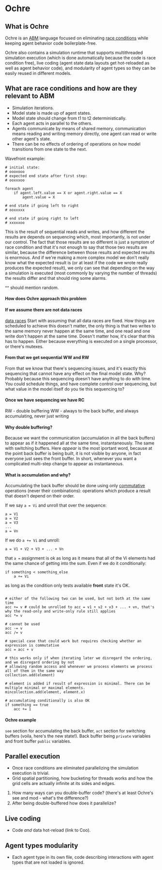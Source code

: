 # Ochre

## What is Ochre

Ochre is an [ABM](https://en.wikipedia.org/wiki/Agent-based_model) language focused on eliminating [race conditions](https://en.wikipedia.org/wiki/Race_condition) while keeping agent behavior code boilerplate-free.

Ochre also contains a simulation runtime that supports multithreaded simulation execution (which is done automatically because the code is race condition free), live coding (agent state data layouts get hot-reloaded as well as agent behavior code), and modularity of agent types so they can be easily reused in different models.

## What are race conditions and how are they relevant to ABM

- Simulation iterations.
- Model state is made up of agent states.
- Model state should change from t1 to t2 deterministically.
- Each agent acts in parallel to the others.
- Agents communicate by means of shared memory, communication means reading and writing memory directly, one agent can read or write other agent's state.
- There can be no effects of ordering of operations on how model transitions from one state to the next.

Wavefront example:

```
# initial state:
# oooxooo
# expected end state after first step:
# ooxxxoo

foreach agent
    if agent.left.value == X or agent.right.value == X
        agent.value = X

# end state if going left to right
# ooxxxxx

# end state if going right to left
# xxxxxoo
```

This is the result of sequential reads and writes, and how different the results are depends on sequencing which, most importantly, is not under our control. The fact that those results are so different is just a symptom of race condition and that it's not enough to say that those two results are similar, because the difference between those results and expected results is enormous. And if we're making a more complex model we don't really know what the expected result is (or at least if the code we wrote really produces the expected result), we only can see that depending on the way a simulation is executed (most commonly by varying the number of threads) the results differ and that should ring some alarms.

^^ should mention random.

#### How does Ochre approach this problem

#### If we assume there are not data races

[data races](https://en.wikipedia.org/wiki/Race_condition#Data_race)
Start with assuming that all data races are fixed. How things are scheduled to achieve this doesn't matter, the only thing is that two writes to the same memory never happen at the same time, and one read and one write don't happen at the same time. Doesn't matter how, it's clear that this has to happen.
Either because everything is executed on a single processor, or there's mutexes.

#### From that we get sequential WW and RW

From that we know that there's sequencing issues, and it's exactly this sequencing that cannot have any effect on the final model state.
Why? Probably because this sequencing doesn't have anything to do with time. You could schedule things, and have complete control over sequencing, but what value in the model itself do you tie this sequencing to?

#### Once we have sequencing we have RC

RW - double buffering
WW - always to the back buffer, and always accumulating, never just writing

#### Why double buffering?

Because we want the communication (accumulation in all the back buffers) to appear as if it happened all at the same time, instantaneously. The same with switching buffers. Here *appear* is the most iportant word, because at the point back buffer is being built, it is not visible by anyone, in fact everyone just sees the front buffer.
In short, whenever you want a complicated multi-step change to appear as instantaneous.

#### What is accumulation and why?

Accumulating the back buffer should be done using only [commutative](https://en.wikipedia.org/wiki/Commutative_property) operations (never their combinations): operations which produce a result that doesn't depend on their order.

If we say `a = Vi` and unroll that over the sequence:

```
a = V1
a = V2
a = V3
...
a = Vn
```

If we do `a += Vi` and unroll:

```
a = V1 + V2 + V3 + ... + Vn
```

that `a =` assignment is ok as long as it means that all of the Vi elements had the same chance of getting into the sum. Even if we do it conditionally:

```
if something < something_else
    a += Vi
```

as long as the condition only tests available **front** state it's OK.


```

# either of the following two can be used, but not both at the same time
acc += v # could be unrolled to acc = v1 + v2 + v3 + ... + vn, that's why the read-only and write-only rule still applies
acc *= v

# cannot be used
acc -= v
acc /= v

# special case that could work but requires checking whether an expression is commutative
acc = acc + v

# this works only if when iterating later we disregard the ordering, and we disregard ordering by not
# allowing random access and whenever we process elements we process all of them in the same way
collection.add(element)

# element is added if result of expression is minimal. There can be multiple minimal or maximal elements.
mincollection.add(element, element.x)

# accumulating conditionally is also OK
if something == true
    acc += 1
```

#### Ochre example

`see` section for accumulating the back buffer, `act` section for switching buffers (voila, here's the new state!). Back buffer being `private` variables and front buffer `public` variables.

## Parallel execution

- Once race conditions are eliminated parallelizing the simulation execution is trivial.
- Grid spatial partitioning, how bucketing for threads works and how the grid cells are actually infinite at its sides and edges.
1. How many ways can you double-buffer code? (there's at least Ochre's see and mod - what's the difference?)
2. After being double-buffered how does it parallelize?

## Live coding

- Code *and* data hot-reload (link to Coo).

## Agent types modularity

- Each agent type in its own file, code describing interactions with agent types that are not loaded is ignored.
